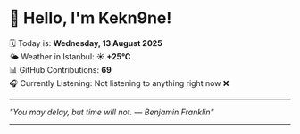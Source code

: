 # 👋 Hello, I'm Kekn9ne!

🗓️ Today is: **Wednesday, 13 August 2025**  
🌤️ Weather in Istanbul: **☀️   +25°C**  
📊 GitHub Contributions: **69**  
🎧 Currently Listening: Not listening to anything right now ❌

---

_"You may delay, but time will not. — *Benjamin Franklin*"_

---
